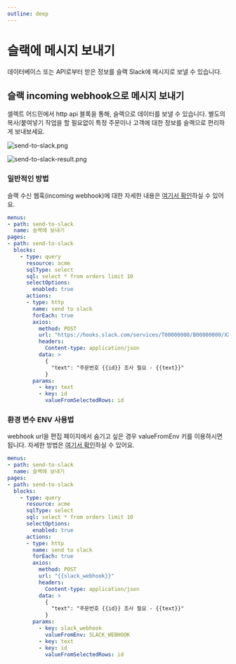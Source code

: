 ```yaml
---
outline: deep
---
```


# 슬랙에 메시지 보내기

데이터베이스 또는 API로부터 받은 정보를 슬랙 Slack에 메시지로 보낼 수 있습니다.

## 슬랙 incoming webhook으로 메시지 보내기

셀렉트 어드민에서 http api 블록을 통해, 슬랙으로 데이터를 보낼 수 있습니다. 별도의 복사/붙여넣기 작업을 할 필요없이 특정 주문이나 고객에 대한 정보를 슬랙으로 편리하게 보내보세요. 

![](https://files.readme.io/1ba4539-send-to-slack.png "send-to-slack.png")

![](https://files.readme.io/25acaf7-send-to-slack-result.png "send-to-slack-result.png")

### 일반적인 방법

슬랙 수신 웹훅(incoming webhook)에 대한 자세한 내용은 [여기서 확인](https://slack.com/intl/ko-kr/help/articles/115005265063-Slack%EC%9A%A9-%EC%88%98%EC%8B%A0-%EC%9B%B9%ED%9B%84%ED%81%AC)하실 수 있어요.

```yaml
menus:
- path: send-to-slack
  name: 슬랙에 보내기
pages:
- path: send-to-slack
  blocks:
    - type: query
      resource: acme
      sqlType: select
      sql: select * from orders limit 10
      selectOptions:
        enabled: true
      actions:
      - type: http
        name: send to slack
        forEach: true
        axios:
          method: POST
          url: "https://hooks.slack.com/services/T00000000/B00000000/XXXXXXXXXXXXXXXXXXXXXXXX"
          headers:
            Content-type: application/json
          data: >
            {
              "text": "주문번호 {{id}} 조사 필요 - {{text}}"
            }           
        params:
          - key: text
          - key: id
            valueFromSelectedRows: id
```

### 환경 변수 ENV 사용법

webhook url을 편집 페이지에서 숨기고 싶은 경우 valueFromEnv 키를 이용하시면 됩니다. 자세한 방법은 [여기서 확인](https://docs.selectfromuser.com/docs/api-key-%EC%95%88%EC%A0%84%ED%95%98%EA%B2%8C-%EC%9D%B4%EC%9A%A9#%ED%99%98%EA%B2%BD-%EB%B3%80%EC%88%98valuefromenv-%EC%84%A4%EC%A0%95)하실 수 있어요.

```yaml
menus:
- path: send-to-slack
  name: 슬랙에 보내기
pages:
- path: send-to-slack
  blocks:
    - type: query
      resource: acme
      sqlType: select
      sql: select * from orders limit 10
      selectOptions:
        enabled: true
      actions:
      - type: http
        name: send to slack
        forEach: true
        axios:
          method: POST
          url: "{{slack_webhook}}"
          headers:
            Content-type: application/json
          data: >
            {
              "text": "주문번호 {{id}} 조사 필요 - {{text}}"
            }           
        params:
          - key: slack_webhook
            valueFromEnv: SLACK_WEBHOOK
          - key: text
          - key: id
            valueFromSelectedRows: id
```